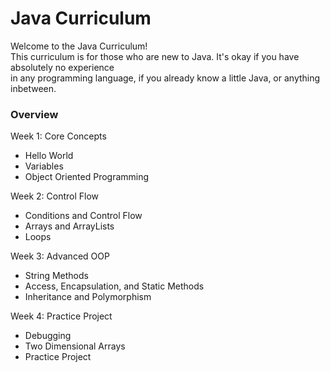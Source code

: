 # Java Curriculum

Welcome to the Java Curriculum!  
This curriculum is for those who are new to Java. It's okay if you have absolutely no experience  
in any programming language, if you already know a little Java, or anything inbetween.

### Overview

Week 1: Core Concepts
- Hello World
- Variables
- Object Oriented Programming

Week 2: Control Flow
- Conditions and Control Flow
- Arrays and ArrayLists
- Loops

Week 3: Advanced OOP
- String Methods
- Access, Encapsulation, and Static Methods
- Inheritance and Polymorphism

Week 4: Practice Project
- Debugging
- Two Dimensional Arrays
- Practice Project

